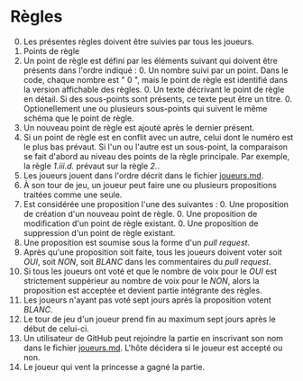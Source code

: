 # Règles

0. Les présentes règles doivent être suivies par tous les joueurs.
0. Points de règle
  0. Un point de règle est défini par les éléments suivant qui doivent être présents dans l'ordre indiqué :
    0. Un nombre suivi par un point. Dans le code, chaque nombre est " 0 ", mais le point de règle est identifié dans la version affichable des règles.
    0. Un texte décrivant le point de règle en détail. Si des sous-points sont présents, ce texte peut être un titre.
    0. Optionellement une ou plusieurs sous-points qui suivent le même schéma que le point de règle.
  0. Un nouveau point de règle est ajouté après le dernier présent.
  0. Si un point de règle est en conflit avec un autre, celui dont le numéro est le plus bas prévaut. Si l'un ou l'autre est un sous-point, la comparaison se fait d'abord au niveau des points de la règle principale. Par exemple, la règle *1.iii.d.* prévaut sur la règle *2.*.
0. Les joueurs jouent dans l'ordre décrit dans le fichier [joueurs.md](../joueurs.md).
0. À son tour de jeu, un joueur peut faire une ou plusieurs propositions traitées comme une seule.
  0. Est considérée une proposition l'une des suivantes :
    0. Une proposition de création d'un nouveau point de règle.
    0. Une proposition de modification d'un point de règle existant.
    0. Une proposition de suppression d'un point de règle existant.
0. Une proposition est soumise sous la forme d'un *pull request*.
0. Après qu'une proposition soit faite, tous les joueurs doivent voter soit *OUI*, soit *NON*, soit *BLANC* dans les commentaires du *pull request*.
  0. Si tous les joueurs ont voté et que le nombre de voix pour le *OUI* est strictement suppérieur au nombre de voix pour le *NON*, alors la proposition est acceptée et devient partie intégrante des règles.
  0. Les joueurs n'ayant pas voté sept jours après la proposition votent *BLANC*.
0. Le tour de jeu d'un joueur prend fin au maximum sept jours après le début de celui-ci.
0. Un utilisateur de GitHub peut rejoindre la partie en inscrivant son nom dans le fichier [joueurs.md](../joueurs.md). L'hôte décidera si le joueur est accepté ou non.
0. Le joueur qui vent la princesse a gagné la partie.
